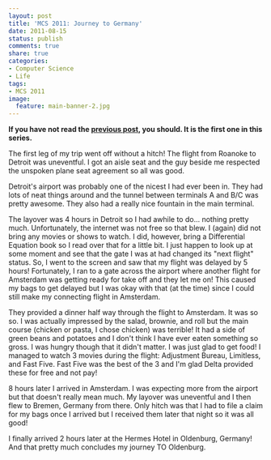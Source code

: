 ```yaml
---
layout: post
title: 'MCS 2011: Journey to Germany'
date: 2011-08-15
status: publish
comments: true
share: true
categories:
- Computer Science
- Life
tags:
- MCS 2011
image:
  feature: main-banner-2.jpg
---
```


<b>If you have not read the <a href="/blog/2011/08/13/mcs-2011-intro/">previous post</a>, you should. It is the first one in this series.</b>

The first leg of my trip went off without a hitch! The flight from Roanoke to Detroit was uneventful. I got an aisle seat and the guy beside me respected the unspoken plane seat agreement so all was good.

Detroit's airport was probably one of the nicest I had ever been in. They had lots of neat things around and the tunnel between terminals A and B/C was pretty awesome. They also had a really nice fountain in the main terminal.

The layover was 4 hours in Detroit so I had awhile to do... nothing pretty much. Unfortunately, the internet was not free so that blew. I (again) did not bring any movies or shows to watch. I did, however, bring a Differential Equation book so I read over that for a little bit. I just happen to look up at some moment and see that the gate I was at had changed its "next flight" status. So, I went to the screen and saw that my flight was delayed by 5 hours! Fortunately, I ran to a gate across the airport where another flight for Amsterdam was getting ready for take off and they let me on! This caused my bags to get delayed but I was okay with that (at the time) since I could still make my connecting flight in Amsterdam.

They provided a dinner half way through the flight to Amsterdam. It was so so. I was actually impressed by the salad, brownie, and roll but the main course (chicken or pasta, I chose chicken) was terrible! It had a side of green beans and potatoes and I don't think I have ever eaten something so gross. I was hungry though that it didn't matter. I was just glad to get food! I managed to watch 3 movies during the flight: Adjustment Bureau, Limitless, and Fast Five. Fast Five was the best of the 3 and I'm glad Delta provided these for free and not pay!

8 hours later I arrived in Amsterdam. I was expecting more from the airport but that doesn't really mean much. My layover was uneventful and I then flew to Bremen, Germany from there. Only hitch was that I had to file a claim for my bags once I arrived but I received them later that night so it was all good!

I finally arrived 2 hours later at the Hermes Hotel in Oldenburg, Germany! And that pretty much concludes my journey TO Oldenburg.
